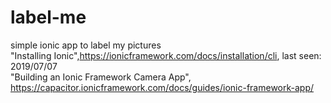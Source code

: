 # label-me
simple ionic app to label my pictures
<br/> "Installing Ionic",https://ionicframework.com/docs/installation/cli, last seen: 2019/07/07
<br/> "Building an Ionic Framework Camera App", https://capacitor.ionicframework.com/docs/guides/ionic-framework-app/
